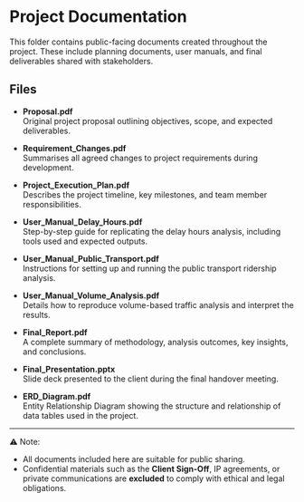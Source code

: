 # Project Documentation

This folder contains public-facing documents created throughout the project. These include planning documents, user manuals, and final deliverables shared with stakeholders.

## Files

- **Proposal.pdf**  
  Original project proposal outlining objectives, scope, and expected deliverables.

- **Requirement_Changes.pdf**  
  Summarises all agreed changes to project requirements during development.

- **Project_Execution_Plan.pdf**  
  Describes the project timeline, key milestones, and team member responsibilities.

- **User_Manual_Delay_Hours.pdf**  
  Step-by-step guide for replicating the delay hours analysis, including tools used and expected outputs.

- **User_Manual_Public_Transport.pdf**  
  Instructions for setting up and running the public transport ridership analysis.

- **User_Manual_Volume_Analysis.pdf**  
  Details how to reproduce volume-based traffic analysis and interpret the results.

- **Final_Report.pdf**  
  A complete summary of methodology, analysis outcomes, key insights, and conclusions.

- **Final_Presentation.pptx**  
  Slide deck presented to the client during the final handover meeting.

- **ERD_Diagram.pdf**  
  Entity Relationship Diagram showing the structure and relationship of data tables used in the project.

---

⚠️ Note:
- All documents included here are suitable for public sharing.
- Confidential materials such as the **Client Sign-Off**, IP agreements, or private communications are **excluded** to comply with ethical and legal obligations.

